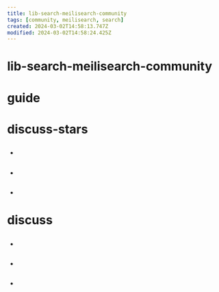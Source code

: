 ```yaml
---
title: lib-search-meilisearch-community
tags: [community, meilisearch, search]
created: 2024-03-02T14:58:13.747Z
modified: 2024-03-02T14:58:24.425Z
---
```


# lib-search-meilisearch-community

# guide

# discuss-stars
- ## 

- ## 

- ## 
# discuss
- ## 

- ## 

- ## 
